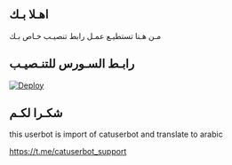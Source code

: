 ## اهـلا بـك
مـن هـنا تستطيـع عمـل رابط تنصيـب خـاص بـك

## رابـط السـورس للتنـصيـب

[![Deploy](https://www.herokucdn.com/deploy/button.svg)](https://heroku.com/deploy?template=https://github.com/Hkkkokhui/jmthon)

## شكـرا لكـم 


this userbot is import of catuserbot and translate to arabic

https://t.me/catuserbot_support
